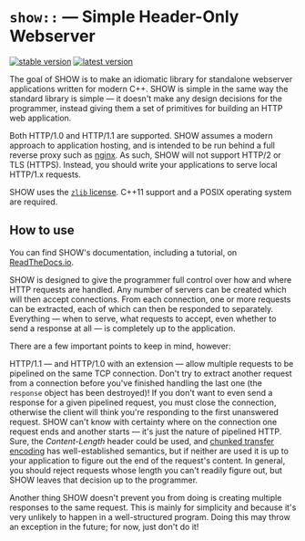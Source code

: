 # `show::` — Simple Header-Only Webserver

[![stable version](https://img.shields.io/github/release/JadeMatrix/SHOW.svg?label=stable)](https://github.com/JadeMatrix/SHOW/releases/latest)
[![latest version](https://img.shields.io/github/release/JadeMatrix/SHOW/all.svg?label=latest)](https://github.com/JadeMatrix/SHOW/releases)

The goal of SHOW is to make an idiomatic library for standalone webserver applications written for modern C++.  SHOW is simple in the same way the standard library is simple — it doesn't make any design decisions for the programmer, instead giving them a set of primitives for building an HTTP web application.

Both HTTP/1.0 and HTTP/1.1 are supported.  SHOW assumes a modern approach to application hosting, and is intended to be run behind a full reverse proxy such as [nginx](https://nginx.org/).  As such, SHOW will not support HTTP/2 or TLS (HTTPS).  Instead, you should write your applications to serve local HTTP/1.x requests.

SHOW uses the [`zlib` license](LICENSE).  C++11 support and a POSIX operating system are required.

## How to use

You can find SHOW's documentation, including a tutorial, on [ReadTheDocs.io](http://show-cpp.readthedocs.io/).

SHOW is designed to give the programmer full control over how and where HTTP requests are handled.  Any number of servers can be created which will then accept connections.  From each connection, one or more requests can be extracted, each of which can then be responded to separately.  Everything — when to serve, what requests to accept, even whether to send a response at all — is completely up to the application.

There are a few important points to keep in mind, however:

HTTP/1.1 — and HTTP/1.0 with an extension — allow multiple requests to be pipelined on the same TCP connection.  Don't try to extract another request from a connection before you've finished handling the last one (the `response` object has been destroyed)!  If you don't want to even send a response for a given pipelined request, you must close the connection, otherwise the client will think you're responding to the first unanswered request.  SHOW can't know with certainty where on the connection one request ends and another starts — it's just the nature of pipelined HTTP.  Sure, the *Content-Length* header could be used, and [chunked transfer encoding](https://en.wikipedia.org/wiki/Chunked_transfer_encoding) has well-established semantics, but if neither are used it is up to your application to figure out the end of the request's content.  In general, you should reject requests whose length you can't readily figure out, but SHOW leaves that decision up to the programmer.

Another thing SHOW doesn't prevent you from doing is creating multiple responses to the same request.  This is mainly for simplicity and because it's very unlikely to happen in a well-structured program.  Doing this may throw an exception in the future; for now, just don't do it!
